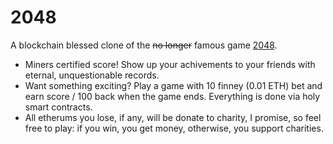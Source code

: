 # 2048

A blockchain blessed clone of the <del>no longer</del> famous game [2048](http://gabrielecirulli.github.io/2048).

- Miners certified score! Show up your achivements to your friends with eternal, unquestionable records.
- Want something exciting? Play a game with 10 finney (0.01 ETH) bet and earn score / 100 back when the game ends.
Everything is done via holy smart contracts.
- All etherums you lose, if any, will be donate to charity, I promise, so feel free to play: if you win, you get money,
otherwise, you support charities.